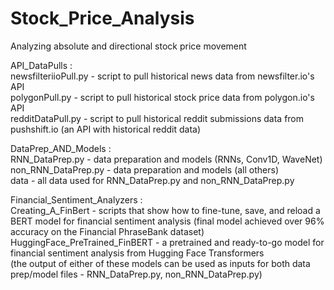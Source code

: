 # Stock_Price_Analysis
Analyzing absolute and directional stock price movement


API_DataPulls :  
newsfilteriioPull.py - script to pull historical news data from newsfilter.io's API  
polygonPull.py - script to pull historical stock price data from polygon.io's API  
redditDataPull.py - script to pull historical reddit submissions data from pushshift.io (an API with historical reddit data)
               
DataPrep_AND_Models :  
RNN_DataPrep.py - data preparation and models (RNNs, Conv1D, WaveNet)  
non_RNN_DataPrep.py - data preparation and models (all others)  
data - all data used for RNN_DataPrep.py and non_RNN_DataPrep.py  

Financial_Sentiment_Analyzers :  
Creating_A_FinBert - scripts that show how to fine-tune, save, and reload a BERT model for financial sentiment analysis (final model achieved over 96% accuracy on the Financial PhraseBank dataset)  
HuggingFace_PreTrained_FinBERT - a pretrained and ready-to-go model for financial sentiment analysis from Hugging Face Transformers  
(the output of either of these models can be used as inputs for both data prep/model files - RNN_DataPrep.py, non_RNN_DataPrep.py) 
